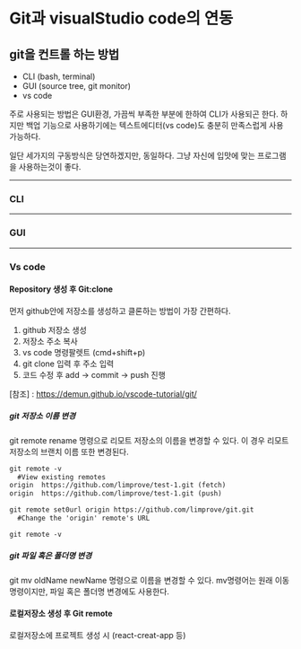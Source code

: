 # Git과 visualStudio code의 연동

## git을 컨트롤 하는 방법

- CLI (bash, terminal)
- GUI (source tree, git monitor)
- vs code

주로 사용되는 방법은 GUI환경, 가끔씩 부족한 부분에 한하여 CLI가 사용되곤 한다. 하지만 백업 기능으로 사용하기에는 텍스트에디터(vs code)도 충분히 만족스럽게 사용 가능하다.

일단 세가지의 구동방식은 당연하겠지만, 동일하다. 그냥 자신에 입맛에 맞는 프로그램을 사용하는것이 좋다.

___

### CLI

___

### GUI

___

### Vs code

#### Repository 생성 후 Git:clone

먼저 github안에 저장소를 생성하고 클론하는 방법이 가장 간편하다.

1. github 저장소 생성
2. 저장소 주소 복사
3. vs code 명령팔렛트 (cmd+shift+p)
4. git clone 입력 후 주소 입력
5. 코드 수정 후 add -> commit -> push 진행

[참조] : <https://demun.github.io/vscode-tutorial/git/>

##### git 저장소 이름 변경

git remote rename 명령으로 리모트 저장소의 이름을 변경할 수 있다. 이 경우 리모트 저장소의 브랜치 이름 또한 변경된다.

```Markdown
git remote -v
  #View existing remotes
origin  https://github.com/limprove/test-1.git (fetch)
origin  https://github.com/limprove/test-1.git (push)

git remote set0url origin https://github.com/limprove/git.git
  #Change the 'origin' remote's URL

git remote -v
```

##### git 파일 혹은 폴더명 변경

git mv oldName newName 명령으로 이름을 변경할 수 있다. mv명령어는 원래 이동명령이지만, 파일 혹은 폴더명 변경에도 사용한다.

#### 로컬저장소 생성 후 Git remote

로컬저장소에 프로젝트 생성 시 (react-creat-app 등)